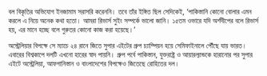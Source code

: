 বল বিকৃতির অভিযোগ ইনজামাম সরাসরি করেননি। তবে তাঁর ইঙ্গিত ছিল সেদিকেই, ‘পাকিস্তানি কোনো বোলার এমন করলে এ নিয়ে অনেক কথা হতো। আমরা রিভার্স সুইং সম্পর্কে ভালো জানি। ১৫তম ওভারে যদি অর্শদীপের বলে রিভার্স হয়, এর মানে হচ্ছে বলে গুরুতর কোনো কাজ করা হয়েছে।’

অস্ট্রেলিয়ার বিপক্ষে সে ম্যাচে ২৪ রানে জিতে সুপার এইটের গ্রুপ চ্যাম্পিয়ন হয়ে সেমিফাইনালে পৌঁছে যায় ভারত। এবারের বিশ্বকাপে দলটি এখনো হারের স্বাদ পায়নি। গ্রুপ পর্বে পাকিস্তান, যুক্তরাষ্ট্র ও আয়ারল্যান্ডকে হারানোর পর সুপার এইটে অস্ট্রেলিয়া, আফগানিস্তান ও বাংলাদেশের বিপক্ষেও জিতেছে রোহিতের দল।
